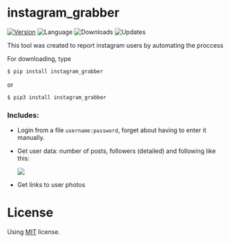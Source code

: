 # instagram_grabber

[![Version](https://img.shields.io/badge/version-1.0-%23ea7a09.svg?style=flat)](https://github.com/Aspoky/instagram_grabber/) ![Language](https://img.shields.io/badge/language-python-blue.svg?style=flat) ![Downloads](https://img.shields.io/pypi/dm/instagram-grabber.svg) ![Updates](https://pyup.io/repos/github/Aspoky/instagram_grabber/shield.svg)

This tool was created to report instagram users by automating the proccess

For downloading, type 
```sh
$ pip install instagram_grabber
```
or
```sh
$ pip3 install instagram_grabber
```

### Includes:
- Login from a file ```username:password```, forget about having to enter it manually.
- Get user data: number of posts, followers (detailed) and following like this:

  ![](https://i.imgur.com/vIcvi6n.png?raw=true)

- Get links to user photos

# License
Using [MIT](https://github.com/Aspoky/instagram_grabber/blob/master/LICENSE) license.
